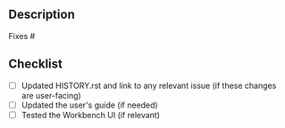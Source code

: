 ## Description
Fixes #

## Checklist
- [ ] Updated HISTORY.rst and link to any relevant issue (if these changes are user-facing)
- [ ] Updated the user's guide (if needed)
- [ ] Tested the Workbench UI (if relevant)
